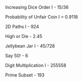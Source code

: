 Increasing Dice Order I - 15/36

Probability of Unfair Coin I = 0.9118

2D Paths I - 924

High or Die - 2.45

Jellybean Jar I - 45/728

Say 50! - 6

Digit Multiplication I - 255558

Prime Subset - 193







